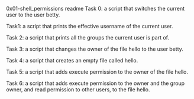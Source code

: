 0x01-shell_permissions readme
Task 0: a script that switches the current user to the user betty.

Task1: a script that prints the effective username of the current user.

Task 2: a script that prints all the groups the current user is part of.

Task 3: a script that changes the owner of the file hello to the user betty.

Task 4:  a script that creates an empty file called hello.

Task 5: a script that adds execute permission to the owner of the file hello.

Task 6: a script that adds execute permission to the owner and the group owner, and read permission to other users, to the file hello.
